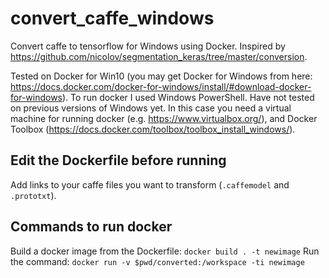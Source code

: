 # convert_caffe_windows
Convert caffe to tensorflow for Windows using Docker. Inspired by https://github.com/nicolov/segmentation_keras/tree/master/conversion.

Tested on Docker for Win10 (you may get Docker for Windows from here: https://docs.docker.com/docker-for-windows/install/#download-docker-for-windows). To run docker I used Windows PowerShell.
Have not tested on previous versions of Windows yet. In this case you need a virtual machine for running docker (e.g. https://www.virtualbox.org/), and Docker Toolbox (https://docs.docker.com/toolbox/toolbox_install_windows/). 

## Edit the Dockerfile before running
Add links to your caffe files you want to transform (`.caffemodel` and `.prototxt`).

## Commands to run docker
Build a docker image from the Dockerfile:
`docker build . -t newimage`
Run the command:
`docker run -v $pwd/converted:/workspace -ti newimage`

